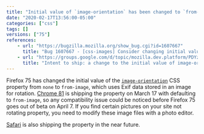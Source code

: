 ```yaml
---
title: "Initial value of `image-orientation` has been changed to `from-image`"
date: "2020-02-17T13:56:00-05:00"
categories: ["css"]
tags: []
versions: ["75"]
references:
    - url: "https://bugzilla.mozilla.org/show_bug.cgi?id=1607667"
      title: "Bug 1607667 - [css-images] Consider changing initial value of 'image-orientation' to from-image"
    - url: "https://groups.google.com/d/topic/mozilla.dev.platform/PDYzBgRz8gk/discussion"
      title: "Intent to ship: a change to the initial value of image-orientation"
---
```

Firefox 75 has changed the initial value of the [`image-orientation`](https://developer.mozilla.org/docs/Web/CSS/image-orientation) CSS property from `none` to `from-image`, which uses Exif data stored in an image for rotation. [Chrome 81](https://www.chromestatus.com/features/6313474512650240) is shipping the property on March 17 with defaulting to `from-image`, so any compatibility issue could be noticed before Firefox 75 goes out of beta on April 7. If you find certain pictures on your site not rotating property, you need to modify these image files with a photo editor.

[Safari](https://bugs.webkit.org/show_bug.cgi?id=89052) is also shipping the property in the near future.
